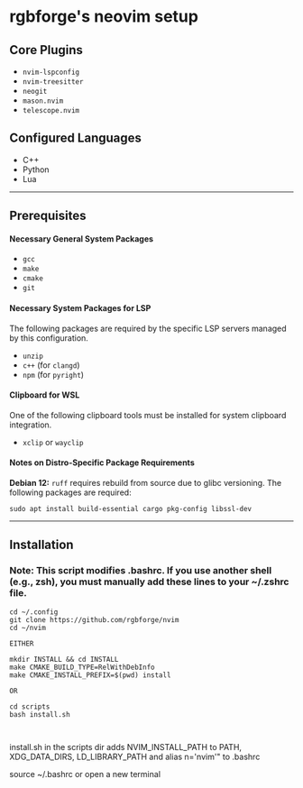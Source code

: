 # rgbforge's neovim setup


## Core Plugins

* `nvim-lspconfig`
* `nvim-treesitter`
* `neogit`
* `mason.nvim`
* `telescope.nvim`

## Configured Languages

* C++
* Python
* Lua

---

## Prerequisites

#### Necessary General System Packages

* `gcc`
* `make`
* `cmake`
* `git`

#### Necessary System Packages for LSP
The following packages are required by the specific LSP servers managed by this configuration.

* `unzip`
* `c++` (for `clangd`)
* `npm` (for `pyright`)

#### Clipboard for WSL
One of the following clipboard tools must be installed for system clipboard integration.

* `xclip` or `wayclip` 


#### Notes on Distro-Specific Package Requirements

**Debian 12:** `ruff` requires rebuild from source due to glibc versioning. The following packages are required:

```
sudo apt install build-essential cargo pkg-config libssl-dev
```

---

## Installation

### Note: This script modifies .bashrc. If you use another shell (e.g., zsh), you must manually add these lines to your ~/.zshrc file.

```
cd ~/.config
git clone https://github.com/rgbforge/nvim
cd ~/nvim

EITHER

mkdir INSTALL && cd INSTALL
make CMAKE_BUILD_TYPE=RelWithDebInfo
make CMAKE_INSTALL_PREFIX=$(pwd) install

OR

cd scripts
bash install.sh



```





install.sh in the scripts dir adds NVIM_INSTALL_PATH to PATH, XDG_DATA_DIRS, LD_LIBRARY_PATH
and alias n='nvim'" to .bashrc

source ~/.bashrc or open a new terminal


